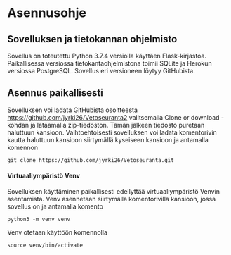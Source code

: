 # Asennusohje

## Sovelluksen ja tietokannan ohjelmisto
Sovellus on toteutettu Python 3.7.4 versiolla käyttäen Flask-kirjastoa. Paikallisessa versiossa tietokantaohjelmistona toimii SQLite ja Herokun versiossa PostgreSQL. Sovellus eri versioneen löytyy GitHubista.

## Asennus paikallisesti
Sovelluksen voi ladata GitHubista osoitteesta https://github.com/jyrki26/Vetoseuranta2 valitsemalla Clone or download -kohdan ja lataamalla zip-tiedoston. Tämän jälkeen tiedosto puretaan haluttuun kansioon. Vaihtoehtoisesti sovelluksen voi ladata komentorivin kautta haluttuun kansioon siirtymällä kyseiseen kansioon ja antamalla komennon
```console
git clone https://github.com/jyrki26/Vetoseuranta.git
```

#### Virtuaaliympäristö Venv
Sovelluksen käyttäminen paikallisesti edellyttää virtuaaliympäristö Venvin asentamista. Venv asennetaan siirtymällä komentorivillä kansioon, jossa sovellus on ja antamalla komento
```console
python3 -m venv venv
```

Venv otetaan käyttöön komennolla
```console
source venv/bin/activate
```

####
